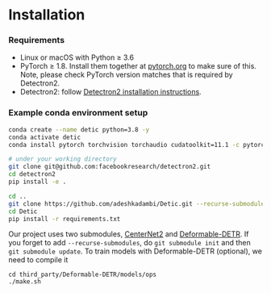 # Installation

### Requirements
- Linux or macOS with Python ≥ 3.6
- PyTorch ≥ 1.8.
  Install them together at [pytorch.org](https://pytorch.org) to make sure of this. Note, please check
  PyTorch version matches that is required by Detectron2.
- Detectron2: follow [Detectron2 installation instructions](https://detectron2.readthedocs.io/tutorials/install.html).


### Example conda environment setup
```bash
conda create --name detic python=3.8 -y
conda activate detic
conda install pytorch torchvision torchaudio cudatoolkit=11.1 -c pytorch-lts -c nvidia

# under your working directory
git clone git@github.com:facebookresearch/detectron2.git
cd detectron2
pip install -e .

cd ..
git clone https://github.com/adeshkadambi/Detic.git --recurse-submodules
cd Detic
pip install -r requirements.txt
```

Our project uses two submodules, [CenterNet2](https://github.com/xingyizhou/CenterNet2.git) and [Deformable-DETR](https://github.com/fundamentalvision/Deformable-DETR.git). If you forget to add `--recurse-submodules`, do `git submodule init` and then `git submodule update`. To train models with Deformable-DETR (optional), we need to compile it

```
cd third_party/Deformable-DETR/models/ops
./make.sh
```

